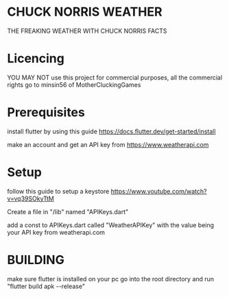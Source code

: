 # CHUCK NORRIS WEATHER

THE FREAKING WEATHER WITH CHUCK NORRIS FACTS

# Licencing 

YOU MAY NOT use this project for commercial purposes, all the commercial rights go to minsin56 of MotherCluckingGames

# Prerequisites

install flutter by using this guide https://docs.flutter.dev/get-started/install

make an account and get an API key from https://www.weatherapi.com

# Setup

follow this guide to setup a keystore https://www.youtube.com/watch?v=vq39SOkyTtM

Create a file in "/lib" named "APIKeys.dart"

add a const to APIKeys.dart called "WeatherAPIKey" with the value being your API key from weatherapi.com

# BUILDING

make sure flutter is installed on your pc
go into the root directory and run "flutter build apk --release"

